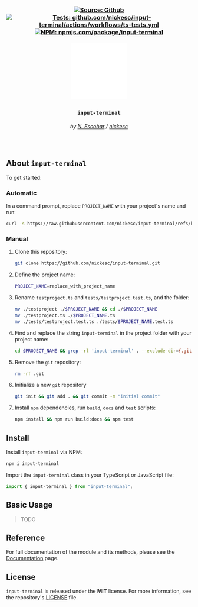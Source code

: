 <h3 align="center" >
  <div>
    <a href="https://github.com/nickesc/input-terminal"><img alt="Source: Github" src="https://img.shields.io/badge/source-github-brightgreen?style=for-the-badge&logo=github&labelColor=%23505050"></a>
    <a href="https://github.com/nickesc/input-terminal/actions/workflows/ts-tests.yml"><img alt="Tests: github.com/nickesc/input-terminal/actions/workflows/ts-tests.yml" src="https://img.shields.io/github/actions/workflow/status/nickesc/input-terminal/ts-tests.yml?logo=github&label=tests&logoColor=white&style=for-the-badge&labelColor=%23505050"></a>
    <br>
    <a href="https://www.npmjs.com/package/input-terminal"><img alt="NPM: npmjs.com/package/input-terminal" src="https://img.shields.io/npm/v/input-terminal?style=for-the-badge&logo=npm&logoColor=white&label=npm&color=%23C12127&labelColor=%23505050"></a>
  </div>
  <br>
  <img src="docs/icon.svg" width="150px">
  <h3 align="center">
    <code>input-terminal</code>
  </h3>
  <h6 align="center">
    by <a href="https://nickesc.github.io">N. Escobar</a> / <a href="https://github.com/nickesc">nickesc</a>
  </h6>
  <h6 align="center">
    <!-- tagline -->
  </h6>
</h3>

<br>

## About `input-terminal`

To get started:

### Automatic

In a command prompt, replace `PROJECT_NAME` with your project's name and run:
```sh
curl -s https://raw.githubusercontent.com/nickesc/input-terminal/refs/heads/main/init.sh | bash /dev/stdin PROJECT_NAME
```

### Manual

1. Clone this repository:

   ```sh
   git clone https://github.com/nickesc/input-terminal.git
   ```

2. Define the project name:
   
   ```sh
   PROJECT_NAME=replace_with_project_name
   ```

3. Rename `testproject.ts` and `tests/testproject.test.ts`, and the folder:
   
   ```sh
   mv ./testproject ./$PROJECT_NAME && cd ./$PROJECT_NAME
   mv ./testproject.ts ./$PROJECT_NAME.ts
   mv ./tests/testproject.test.ts ./tests/$PROJECT_NAME.test.ts
   ```

4. Find and replace the string `input-terminal` in the project folder with your project name:
   
   ```sh
   cd $PROJECT_NAME && grep -rl 'input-terminal' . --exclude-dir={.git,node_modules} | xargs sed -i '' 's/input-terminal/'$PROJECT_NAME'/g'
   ```

5. Remove the `git` repository:
   
   ```sh
   rm -rf .git
   ```

6. Initialize a new `git` repository
   
   ```sh
   git init && git add . && git commit -m "initial commit"
   ```

7. Install `npm` dependencies, run `build`, `docs` and `test` scripts:
   
   ```sh
   npm install && npm run build:docs && npm test
   ```

## Install

Install `input-terminal` via NPM:

```sh
npm i input-terminal
```

Import the `input-terminal` class in your TypeScript or JavaScript file:

```ts
import { input-terminal } from "input-terminal";
```

## Basic Usage

> TODO

## Reference

For full documentation of the module and its methods, please see the [Documentation](/docs/documentation.md) page.

## License

`input-terminal` is released under the **MIT** license. For more information, see the repository's [LICENSE](/LICENSE) file.
